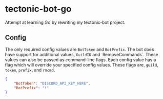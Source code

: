 # tectonic-bot-go
Attempt at learning Go by rewriting my tectonic-bot project.

## Config
The only required config values are `BotToken` and `BotPrefix`. The bot does have support for additional values, `GuildID` and ´RemoveCommands´. These values can also be passed as command-line flags. Each config value has a flag which will override your specified config values. These flags are, `guild`, `token`, `prefix`, and `rmcmd`.
```json
{
	"BotToken": "DISCORD_API_KEY_HERE",
	"BotPrefix": "!"
}

```

